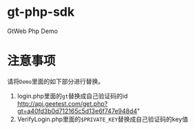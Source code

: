 gt-php-sdk
==========

GtWeb Php Demo

# 注意事项
请将`Demo`里面的如下部分进行替换。   

1. login.php里面的`gt`替换成自己验证码的id   
     http://api.geetest.com/get.php?gt=a40fd3b0d712165c5d13e6f747e948d4" 
2. VerifyLogin.php里面的`$PRIVATE_KEY`替换成自己验证码的key值
